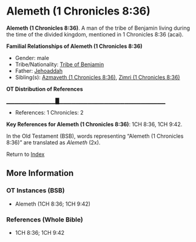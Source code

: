 # Alemeth (1 Chronicles 8:36)
**Alemeth (1 Chronicles 8:36)**. 
A man of the tribe of Benjamin living during the time of the divided kingdom, mentioned in 1 Chronicles 8:36 (acai). 




**Familial Relationships of Alemeth (1 Chronicles 8:36)**


* Gender: male
* Tribe/Nationality: [Tribe of Benjamin](../../../groups/md/acai/Benjamin.md)
* Father: [Jehoaddah](Jehoaddah.md)
* Sibling(s): [Azmaveth (1 Chronicles 8:36)](Azmaveth.2.md), [Zimri (1 Chronicles 8:36)](Zimri.4.md)


**OT Distribution of References**

▁▁▁▁▁▁▁▁▁▁▁▁█▁▁▁▁▁▁▁▁▁▁▁▁▁▁▁▁▁▁▁▁▁▁▁▁▁▁
* References: 1 Chronicles: 2



**Key References for Alemeth (1 Chronicles 8:36)**: 
1CH 8:36, 1CH 9:42. 


In the Old Testament (BSB), words representing “Alemeth (1 Chronicles 8:36)” are translated as 
*Alemeth* (2x). 




Return to [Index](00-Index.md)

## More Information

### OT Instances (BSB)

* Alemeth (1CH 8:36; 1CH 9:42)



### References (Whole Bible)

* 1CH 8:36; 1CH 9:42



